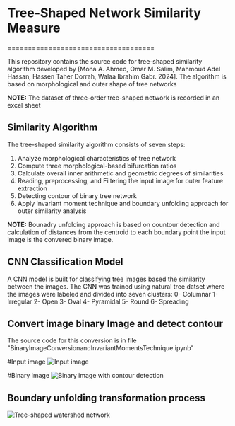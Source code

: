 # Tree-Shaped Network Similarity Measure
====================================

This repository contains the source code for tree-shaped similarity algorithm developed by [Mona A. Ahmed, Omar M. Salim, Mahmoud Adel Hassan, Hassen Taher Dorrah, Walaa Ibrahim Gabr. 2024]. The algorithm is based on morphological and outer shape of tree networks


**NOTE:** The dataset of three-order tree-shaped network is recorded in an excel sheet


Similarity Algorithm
--------------------------------

The tree-shaped similarity algorithm consists of seven steps:

1. Analyze morphological characteristics of tree network
2. Compute three morphological-based bifurcation ratios
3. Calculate overall inner arithmetic and geometric degrees of similarities 
4. Reading, preprocessing, and Filtering the input image for outer feature extraction
5. Detecting contour of binary tree network
6. Apply invariant moment technique and boundary unfolding approach for outer similarity analysis

**NOTE:** Bounadry unfolding approach is based on countour detection and calculation of distances from the centroid to each boundary point
the input image is the convered binary image.

CNN Classification Model
--------------------------------
A CNN model is built for classifying tree images based the similarity between the images. The CNN was trained using natural tree datset where the images were labeled and divided into seven clusters:
0- Columnar
1- Irregular
2- Open 
3- Oval
4- Pyramidal
5- Round
6- Spreading

Convert image binary Image and detect contour
--------------------------------
The source code for this conversion is in file "BinaryImageConversionandInvariantMomentsTechnique.ipynb"

#Input image 
![Input image](https://github.com/3mona/Tree-Shaped-Similarity-methods/assets/123502514/e8d10930-5b51-4eda-9d3a-6d0046bce868)

#Binary image
![Binary image with contour detection](https://github.com/3mona/Tree-Shaped-Similarity-methods/assets/123502514/365c67f2-6822-4be7-aa71-1be455f406a4)

Boundary unfolding transformation process
--------------------------------
![Tree-shaped watershed network](https://github.com/3mona/Tree-Shaped-Similarity-methods/assets/123502514/103776ad-f86f-4d2b-8105-74171b579d92)

